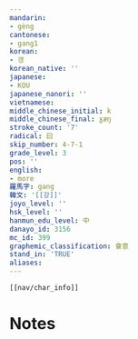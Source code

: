 ```yaml
---
mandarin:
- gèng
cantonese:
- gang1
korean:
- 갱
korean_native: ''
japanese:
- KOU
japanese_nanori: ''
vietnamese:
middle_chinese_initial: k
middle_chinese_final: ɣæŋ
stroke_count: '7'
radical: 曰
skip_number: 4-7-1
grade_level: 3
pos: ''
english:
- more
羅馬字: gang
韓文: '[[강]]'
joyo_level: ''
hsk_level: ''
hanmun_edu_level: 中
danayo_id: 3156
mc_id: 399
graphemic_classification: 會意
stand_in: 'TRUE'
aliases:
---
```

```meta-bind-embed
[[nav/char_info]]
```

# Notes
